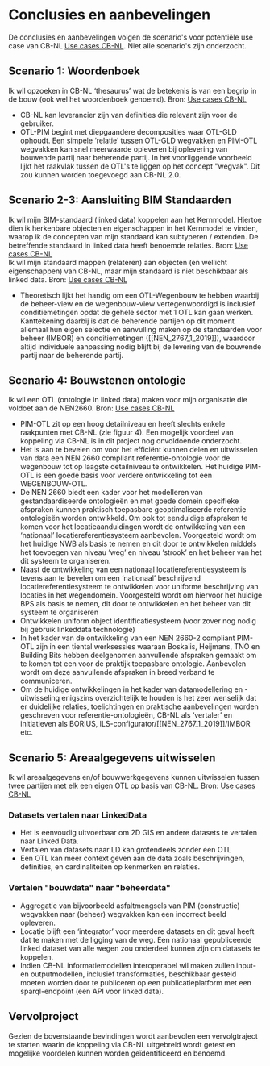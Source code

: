 # Conclusies en aanbevelingen

De conclusies en aanbevelingen volgen de scenario's voor potentiële use case van CB-NL <a href="https://bimloket.github.io/CB-NL/usecases">Use cases CB-NL</a>. Niet alle scenario's zijn onderzocht. 

## Scenario 1: Woordenboek

<aside class="note" title="Scenario 1: Woordenboek">
Ik wil opzoeken in CB-NL ‘thesaurus’ wat de betekenis is van een begrip in de bouw (ook wel het woordenboek genoemd). Bron: <a href="https://bimloket.github.io/CB-NL/usecases">Use cases CB-NL</a></aside>

* CB-NL kan leverancier zijn van definities die relevant zijn voor de gebruiker. 
* OTL-PIM begint met diepgaandere decomposities waar OTL-GLD ophoudt. Een simpele ‘relatie’ tussen OTL-GLD wegvakken en PIM-OTL wegvakken kan snel meerwaarde opleveren bij oplevering van bouwende partij naar beherende partij. In het voorliggende voorbeeld lijkt het raakvlak tussen de OTL's te liggen op het concept "wegvak". Dit zou kunnen worden toegevoegd aan CB-NL 2.0.

## Scenario 2-3: Aansluiting BIM Standaarden
<aside class="note" title="Scenario 2: Koppelen van BIM standaarden">
Ik wil mijn BIM-standaard (linked data) koppelen aan het Kernmodel. Hiertoe dien ik herkenbare objecten en eigenschappen in het Kernmodel te vinden, waarop ik de concepten van mijn standaard kan subtyperen / extenden. De betreffende standaard in linked data heeft benoemde relaties. Bron: <a href="https://bimloket.github.io/CB-NL/usecases">Use cases CB-NL</a>
</aside>

<aside class="note" title="Scenario 3: Koppelen niet-linked data">
Ik wil mijn standaard mappen (relateren) aan objecten (en wellicht eigenschappen) van CB-NL, maar mijn standaard is niet beschikbaar als linked data. Bron: <a href="https://bimloket.github.io/CB-NL/usecases">Use cases CB-NL</a>
</aside>

* Theoretisch lijkt het handig om een OTL-Wegenbouw te hebben waarbij de beheer-view en de wegenbouw-view vertegenwoordigd is inclusief conditiemetingen opdat de gehele sector met 1 OTL kan gaan werken. Kanttekening daarbij is dat de beherende partijen op dit moment allemaal hun eigen selectie en aanvulling maken op de standaarden voor beheer (IMBOR) en conditiemetingen ([[NEN_2767_1_2019]]), waardoor altijd individuele aanpassing nodig blijft bij de levering van de bouwende partij naar de beherende partij. 

## Scenario 4: Bouwstenen ontologie
<aside class="note" title="Scenario 4: Bouwstenen ontologie">
Ik wil een OTL (ontologie in linked data) maken voor mijn organisatie die voldoet aan de NEN2660. Bron: <a href="https://bimloket.github.io/CB-NL/usecases">Use cases CB-NL</a>
</aside>

* PIM-OTL zit op een hoog detailniveau en heeft slechts enkele raakpunten met CB-NL (zie figuur 4). Een mogelijk voordeel van koppeling via CB-NL is in dit project nog onvoldoende onderzocht.
* Het is aan te bevelen om voor het efficiënt kunnen delen en uitwisselen van data een NEN 2660 compliant referentie-ontologie voor de wegenbouw tot op laagste detailniveau te ontwikkelen. Het huidige PIM-OTL is een goede basis voor verdere ontwikkeling tot een WEGENBOUW-OTL.
* De NEN 2660 biedt een kader voor het modelleren van gestandaardiseerde ontologieën en met goede domein specifieke afspraken kunnen praktisch toepasbare geoptimaliseerde referentie ontologieën worden ontwikkeld. Om ook tot eenduidige afspraken te komen voor het locatieaanduidingen wordt de ontwikkeling van een ‘nationaal’ locatiereferentiesysteem aanbevolen. Voorgesteld wordt om het huidige NWB als basis te nemen en dit door te ontwikkelen middels het toevoegen van niveau ‘weg’ en niveau ‘strook’ en het beheer van het dit systeem te organiseren.
* Naast de ontwikkeling van een nationaal locatiereferentiesysteem is tevens aan te bevelen om een ‘nationaal’ beschrijvend locatiereferentiesysteem te ontwikkelen voor uniforme beschrijving van locaties in het wegendomein. Voorgesteld wordt om hiervoor het huidige BPS als basis te nemen, dit door te ontwikkelen en het beheer van dit systeem te organiseren
* Ontwikkelen uniform object identificatiesysteem (voor zover nog nodig bij gebruik linkeddata technologie)
* In het kader van de ontwikkeling van een NEN 2660-2 compliant PIM-OTL zijn in een tiental werksessies waaraan Boskalis, Heijmans, TNO en Building Bits hebben deelgenomen aanvullende afspraken gemaakt om te komen tot een voor de praktijk toepasbare ontologie. Aanbevolen wordt om deze aanvullende afspraken in breed verband te communiceren.
* Om de huidige ontwikkelingen in het kader van datamodellering en -uitwisseling enigszins overzichtelijk te houden is het zeer wenselijk dat er duidelijke relaties, toelichtingen en praktische aanbevelingen worden geschreven voor referentie-ontologieën, CB-NL als ‘vertaler’ en initiatieven als BORIUS, ILS-configurator/[[NEN_2767_1_2019]]/IMBOR etc.

## Scenario 5: Areaalgegevens uitwisselen 
<aside class="note" title="Scenario 5: Areaalgegevens uitwisselen">
Ik wil areaalgegevens en/of bouwwerkgegevens kunnen uitwisselen tussen twee partijen met elk een eigen OTL op basis van CB-NL. Bron: <a href="https://bimloket.github.io/CB-NL/usecases">Use cases CB-NL</a>
</aside>


### Datasets vertalen naar LinkedData

* Het is eenvoudig uitvoerbaar om 2D GIS en andere datasets te vertalen naar Linked Data.
* Vertalen van datasets naar LD kan grotendeels zonder een OTL
* Een OTL kan meer context geven aan de data zoals beschrijvingen, definities, en cardinaliteiten op kenmerken en relaties.

### Vertalen "bouwdata" naar "beheerdata"

* Aggregatie van bijvoorbeeld asfaltmengsels van PIM (constructie) wegvakken naar (beheer) wegvakken kan een incorrect beeld opleveren.
* Locatie blijft een ‘integrator’ voor meerdere datasets en dit geval heeft dat te maken met de ligging van de weg. Een nationaal gepubliceerde linked dataset van alle wegen zou onderdeel kunnen zijn om datasets te koppelen.
* Indien CB-NL informatiemodellen interoperabel wil maken zullen input- en outputmodellen, inclusief transformaties, beschikbaar gesteld moeten worden door te publiceren op een publicatieplatform met een sparql-endpoint (een API voor linked data).


## Vervolproject
Gezien de bovenstaande bevindingen wordt aanbevolen een vervolgtraject te starten waarin de koppeling via CB-NL uitgebreid wordt getest en mogelijke voordelen kunnen worden geïdentificeerd en benoemd. 